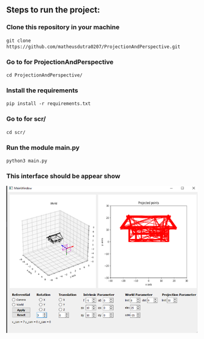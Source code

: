 ## Steps to run the project:

### Clone this repository in your machine

```
git clone https://github.com/matheusdutra0207/ProjectionAndPerspective.git
```

### Go to for ProjectionAndPerspective

```
cd ProjectionAndPerspective/
```

### Install the requirements

```
pip install -r requirements.txt
```

### Go to for scr/

```
cd scr/
```

### Run the module main.py

```
python3 main.py
```

### This interface should be appear show

![alt text](https://github.com/matheusdutra0207/ProjectionAndPerspective/blob/master/image/interface.png)

